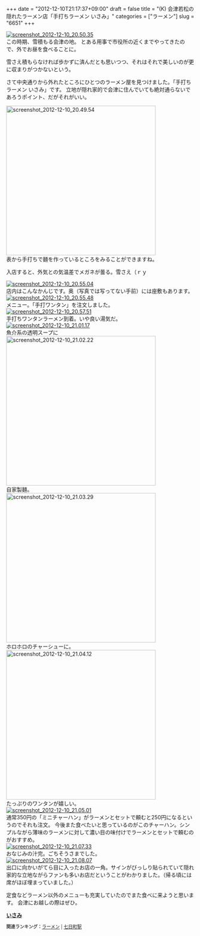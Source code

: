 +++
date = "2012-12-10T21:17:37+09:00"
draft = false
title = "(K) 会津若松の隠れたラーメン店「手打ちラーメン いさみ」"
categories = ["ラーメン"]
slug = "6651"
+++

<div class="center"><a href="https://knk-n.com/images/2012/12/screenshot_2012-12-10_20.50.34.jpg"><img src="https://knk-n.com/images/2012/12/screenshot_2012-12-10_20.50.34.jpg" alt="screenshot_2012-12-10_20.50.35" title="screenshot_2012-12-10_20.50.34.jpg" border="0" width="" height="" /></a></div>
この時期、雪積もる会津の地。
とある用事で市役所の近くまでやってきたので、外でお昼を食べることに。

雪さえ積もらなければ歩かずに済んだとも思いつつ、それはそれで美しいのが更に収まりがつかないという。

さて中央通りから外れたところにひとつのラーメン屋を見つけました。「手打ちラーメン いさみ」です。
立地が隠れ家的で会津に住んでいても絶対通らないであろうポイント、だがそれがいい。<!--more--><div class="center"><a href="https://knk-n.com/images/2012/12/screenshot_2012-12-10_20.49.53.jpg"><img src="https://knk-n.com/images/2012/12/screenshot_2012-12-10_20.49.53.jpg" alt="screenshot_2012-12-10_20.49.54" title="screenshot_2012-12-10_20.49.53.jpg" border="0" width="400" height="" /></a></div>
表から手打ちで麺を作っているところをみることができますね。

入店すると、外気との気温差でメガネが曇る。雪さえ（ｒｙ

<div class="center"><a href="https://knk-n.com/images/2012/12/screenshot_2012-12-10_20.55.03.jpg"><img src="https://knk-n.com/images/2012/12/screenshot_2012-12-10_20.55.03.jpg" alt="screenshot_2012-12-10_20.55.04" title="screenshot_2012-12-10_20.55.03.jpg" border="0" width="" height="" /></a></div>
店内はこんなかんじです。奥（写真では写ってない手前）には座敷もあります。

<div class="center"><a href="https://knk-n.com/images/2012/12/screenshot_2012-12-10_20.55.47.jpg"><img src="https://knk-n.com/images/2012/12/screenshot_2012-12-10_20.55.47.jpg" alt="screenshot_2012-12-10_20.55.48" title="screenshot_2012-12-10_20.55.47.jpg" border="0" width="" height="" /></a></div>
メニュー。「手打ワンタン」を注文しました。

<div class="center"><a href="https://knk-n.com/images/2012/12/screenshot_2012-12-10_20.57.49.jpg"><img src="https://knk-n.com/images/2012/12/screenshot_2012-12-10_20.57.49.jpg" alt="screenshot_2012-12-10_20.57.51" title="screenshot_2012-12-10_20.57.49.jpg" border="0" width="" height="" /></a></div>
手打ちワンタンラーメン到着。いや良い湯気だ。

<div class="center"><a href="https://knk-n.com/images/2012/12/screenshot_2012-12-10_21.01.16.jpg"><img src="https://knk-n.com/images/2012/12/screenshot_2012-12-10_21.01.16.jpg" alt="screenshot_2012-12-10_21.01.17" title="screenshot_2012-12-10_21.01.16.jpg" border="0" width="" height="" /></a></div>
魚介系の透明スープに

<div class="center"><a href="https://knk-n.com/images/2012/12/screenshot_2012-12-10_21.02.21.jpg"><img src="https://knk-n.com/images/2012/12/screenshot_2012-12-10_21.02.21.jpg" alt="screenshot_2012-12-10_21.02.22" title="screenshot_2012-12-10_21.02.21.jpg" border="0" width="400" height="" /></a></div>
自家製麺。

<div class="center"><a href="https://knk-n.com/images/2012/12/screenshot_2012-12-10_21.03.28.jpg"><img src="https://knk-n.com/images/2012/12/screenshot_2012-12-10_21.03.28.jpg" alt="screenshot_2012-12-10_21.03.29" title="screenshot_2012-12-10_21.03.28.jpg" border="0" width="400" height="" /></a></div>
ホロホロのチャーシューに。

<div class="center"><a href="https://knk-n.com/images/2012/12/screenshot_2012-12-10_21.04.11.jpg"><img src="https://knk-n.com/images/2012/12/screenshot_2012-12-10_21.04.11.jpg" alt="screenshot_2012-12-10_21.04.12" title="screenshot_2012-12-10_21.04.11.jpg" border="0" width="400" height="" /></a></div>
たっぷりのワンタンが嬉しい。

<div class="center"><a href="https://knk-n.com/images/2012/12/screenshot_2012-12-10_21.05.00.jpg"><img src="https://knk-n.com/images/2012/12/screenshot_2012-12-10_21.05.00.jpg" alt="screenshot_2012-12-10_21.05.01" title="screenshot_2012-12-10_21.05.00.jpg" border="0" width="" height="" /></a></div>
通常350円の「ミニチャーハン」がラーメンとセットで頼むと250円になるというのでそれも注文。
今後また食べたいと思っているのがこのチャーハン。シンプルながら薄味のラーメンに対して濃い目の味付けでラーメンとセットで頼むのがおすすめ。

<div class="center"><a href="https://knk-n.com/images/2012/12/screenshot_2012-12-10_21.07.32.jpg"><img src="https://knk-n.com/images/2012/12/screenshot_2012-12-10_21.07.32.jpg" alt="screenshot_2012-12-10_21.07.33" title="screenshot_2012-12-10_21.07.32.jpg" border="0" width="" height="" /></a></div>
おなじみの汁完。ごちそうさまでした。

<div class="center"><a href="https://knk-n.com/images/2012/12/screenshot_2012-12-10_21.08.05.jpg"><img src="https://knk-n.com/images/2012/12/screenshot_2012-12-10_21.08.05.jpg" alt="screenshot_2012-12-10_21.08.07" title="screenshot_2012-12-10_21.08.05.jpg" border="0" width="" height="" /></a></div>
出口に向かいがてら目に入ったお店の一角。サインがびっしり貼られていて隠れ家的な立地ながらファンも多いお店だということがわかりました。（帰る頃には席がほぼ埋まっていました。）

定食などラーメン以外のメニューも充実していたのでまた食べに来ようと思います。
会津にお越しの際はぜひ。

<div><strong><a href="http://tabelog.com/fukushima/A0705/A070501/7001161/" target="_blank">いさみ</a></strong><br><script src="http://tabelog.com/badge/google_badge?rcd=7001161" type="text/javascript" charset="utf-8"></script></div><p style="color:#444444; font-size:12px;"><strong>関連ランキング：</strong><a href="http://tabelog.com/ramen/">ラーメン</a> | <a href="http://tabelog.com/fukushima/A0705/A070501/R7191/">七日町駅</a></p>
